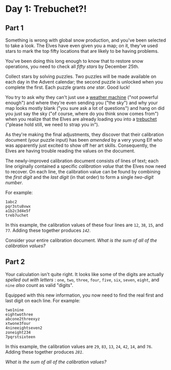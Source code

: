 # Day 1: Trebuchet?!


## Part 1
Something is wrong with global snow production, and you've been selected to
take a look. The Elves have even given you a map; on it, they've used stars to
mark the top fifty locations that are likely to be having problems.

You've been doing this long enough to know that to restore snow operations,
you need to check all _fifty stars_ by December 25th.

Collect stars by solving puzzles. Two puzzles will be made available on each
day in the Advent calendar; the second puzzle is unlocked when you complete
the first. Each puzzle grants _one star_. Good luck!

You try to ask why they can't just use a [weather
machine](https://adventofcode.com/2015/day/1) ("not powerful enough") and
where they're even sending you ("the sky") and why your map looks mostly blank
("you sure ask a lot of questions") and hang on did you just say the sky ("of
course, where do you think snow comes from") when you realize that the Elves
are already loading you into a
[trebuchet](https://en.wikipedia.org/wiki/Trebuchet) ("please hold still, we
need to strap you in").

As they're making the final adjustments, they discover that their calibration
document (your puzzle input) has been _amended_ by a very young Elf who was
apparently just excited to show off her art skills. Consequently, the Elves
are having trouble reading the values on the document.

The newly-improved calibration document consists of lines of text; each line
originally contained a specific _calibration value_ that the Elves now need to
recover. On each line, the calibration value can be found by combining the
_first digit_ and the _last digit_ (in that order) to form a single _two-digit
number_.

For example:

    
    
    1abc2
    pqr3stu8vwx
    a1b2c3d4e5f
    treb7uchet
    

In this example, the calibration values of these four lines are `12`, `38`,
`15`, and `77`. Adding these together produces _`142`_.

Consider your entire calibration document. _What is the sum of all of the
calibration values?_




## Part 2


Your calculation isn't quite right. It looks like some of the digits are
actually _spelled out with letters_ : `one`, `two`, `three`, `four`, `five`,
`six`, `seven`, `eight`, and `nine` _also_ count as valid "digits".

Equipped with this new information, you now need to find the real first and
last digit on each line. For example:

    
    
    two1nine
    eightwothree
    abcone2threexyz
    xtwone3four
    4nineeightseven2
    zoneight234
    7pqrstsixteen
    

In this example, the calibration values are `29`, `83`, `13`, `24`, `42`,
`14`, and `76`. Adding these together produces _`281`_.

_What is the sum of all of the calibration values?_


